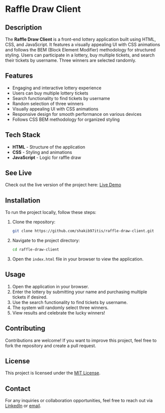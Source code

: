 # Raffle Draw Client

## Description

The **Raffle Draw Client** is a front-end lottery application built using HTML, CSS, and JavaScript. It features a visually appealing UI with CSS animations and follows the BEM (Block Element Modifier) methodology for structured styling. Users can participate in a lottery, buy multiple tickets, and search their tickets by username. Three winners are selected randomly.

## Features

- Engaging and interactive lottery experience
- Users can buy multiple lottery tickets
- Search functionality to find tickets by username
- Random selection of three winners
- Visually appealing UI with CSS animations
- Responsive design for smooth performance on various devices
- Follows CSS BEM methodology for organized styling

## Tech Stack

- **HTML** - Structure of the application
- **CSS** - Styling and animations
- **JavaScript** - Logic for raffle draw

## See Live

Check out the live version of the project here: [Live Demo](https://shakib97itis.github.io/raffle-draw-client/)

## Installation

To run the project locally, follow these steps:

1. Clone the repository:
   ```sh
   git clone https://github.com/shakib97itis/raffle-draw-client.git
   ```
2. Navigate to the project directory:
   ```sh
   cd raffle-draw-client
   ```
3. Open the `index.html` file in your browser to view the application.

## Usage

1. Open the application in your browser.
2. Enter the lottery by submitting your name and purchasing multiple tickets if desired.
3. Use the search functionality to find tickets by username.
4. The system will randomly select three winners.
5. View results and celebrate the lucky winners!

## Contributing

Contributions are welcome! If you want to improve this project, feel free to fork the repository and create a pull request.

## License

This project is licensed under the [MIT License](LICENSE).

## Contact

For any inquiries or collaboration opportunities, feel free to reach out via [LinkedIn](https://www.linkedin.com/in/shakib97itis/) or [email](mailto:contact.shakib.97@gmail.com).
